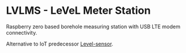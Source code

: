 # LVLMS - LeVeL Meter Station

Raspberry zero based borehole measuring station with USB LTE modem connectivity. 

Alternative to IoT predecessor [Level-sensor](https://github.com/CTU-FEE-LEEE/Level-sensor).
